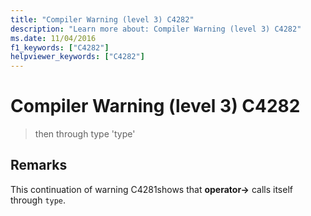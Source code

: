 ```yaml
---
title: "Compiler Warning (level 3) C4282"
description: "Learn more about: Compiler Warning (level 3) C4282"
ms.date: 11/04/2016
f1_keywords: ["C4282"]
helpviewer_keywords: ["C4282"]
---
```

# Compiler Warning (level 3) C4282

> then through type 'type'

## Remarks

This continuation of warning C4281shows that **operator->** calls itself through `type`.
